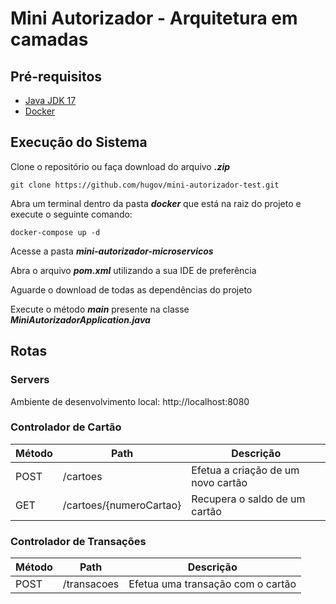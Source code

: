 # Mini Autorizador - Arquitetura em camadas

## Pré-requisitos
- [Java JDK 17](https://www.oracle.com/br/java/technologies/downloads/#java17)
- [Docker](https://www.docker.com/products/docker-desktop/)

## Execução do Sistema

Clone o repositório ou faça download do arquivo ***.zip***
```
git clone https://github.com/hugov/mini-autorizador-test.git
```

Abra um terminal dentro da pasta ***docker*** que está na raiz do projeto e execute o seguinte comando:
```
docker-compose up -d
```

Acesse a pasta ***mini-autorizador-microservicos***

Abra o arquivo ***pom.xml*** utilizando a sua IDE de preferência

Aguarde o download de todas as dependências do projeto

Execute o método ***main*** presente na classe ***MiniAutorizadorApplication.java***

## Rotas

### Servers
Ambiente de desenvolvimento local: http://localhost:8080

### Controlador de Cartão
| Método  | Path  | Descrição                          |
| ------------ | ------------ |------------------------------------|
| POST  |  /cartoes | Efetua a criação de um novo cartão |
| GET  |  /cartoes/{numeroCartao} | Recupera o saldo de um cartão      |

### Controlador de Transações
| Método  | Path  | Descrição                         |
| ------------ | ------------ |-----------------------------------|
| POST  |  /transacoes | Efetua uma transação com o cartão |